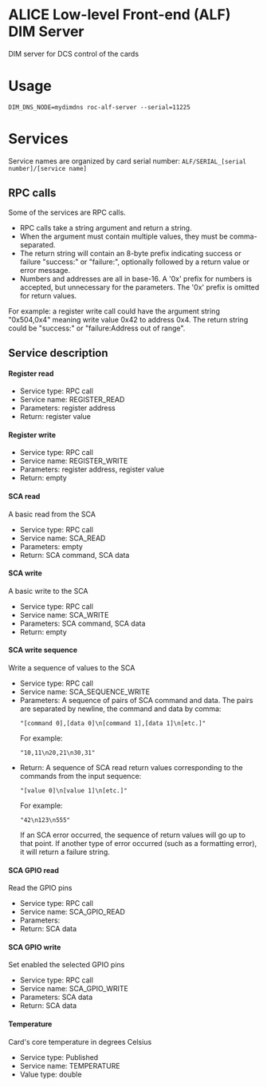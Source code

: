 # ALICE Low-level Front-end (ALF) DIM Server
DIM server for DCS control of the cards


# Usage
`DIM_DNS_NODE=mydimdns roc-alf-server --serial=11225`


# Services

Service names are organized by card serial number:
`ALF/SERIAL_[serial number]/[service name]`

## RPC calls
Some of the services are RPC calls.
* RPC calls take a string argument and return a string.
* When the argument must contain multiple values, they must be comma-separated.
* The return string will contain an 8-byte prefix indicating success or failure "success:" or "failure:",
  optionally followed by a return value or error message.
* Numbers and addresses are all in base-16. A '0x' prefix for numbers is accepted, but unnecessary for the parameters. 
  The '0x' prefix is omitted for return values.

For example: a register write call could have the argument string "0x504,0x4" meaning write value 0x42 to address 0x4.
The return string could be "success:" or "failure:Address out of range".

## Service description

#### Register read
* Service type: RPC call
* Service name: REGISTER_READ
* Parameters: register address
* Return: register value

#### Register write
* Service type: RPC call
* Service name: REGISTER_WRITE
* Parameters: register address, register value
* Return: empty

#### SCA read
A basic read from the SCA
* Service type: RPC call
* Service name: SCA_READ
* Parameters: empty
* Return: SCA command, SCA data

#### SCA write
A basic write to the SCA
* Service type: RPC call
* Service name: SCA_WRITE
* Parameters: SCA command, SCA data
* Return: empty

#### SCA write sequence
Write a sequence of values to the SCA
* Service type: RPC call
* Service name: SCA_SEQUENCE_WRITE
* Parameters: A sequence of pairs of SCA command and data. The pairs are separated by newline, the command and data by 
    comma: 
    ~~~
    "[command 0],[data 0]\n[command 1],[data 1]\n[etc.]" 
    ~~~
    For example:
    ~~~
    "10,11\n20,21\n30,31"
    ~~~
* Return: A sequence of SCA read return values corresponding to the commands from the input sequence:
    ~~~
    "[value 0]\n[value 1]\n[etc.]"
    ~~~
    For example:
    ~~~
    "42\n123\n555"
    ~~~
    If an SCA error occurred, the sequence of return values will go up to that point.
    If another type of error occurred (such as a formatting error), it will return a failure string. 
    

#### SCA GPIO read
Read the GPIO pins
* Service type: RPC call
* Service name: SCA_GPIO_READ
* Parameters:
* Return: SCA data

#### SCA GPIO write
Set enabled the selected GPIO pins
* Service type: RPC call
* Service name: SCA_GPIO_WRITE
* Parameters: SCA data
* Return: SCA data

#### Temperature
Card's core temperature in degrees Celsius
* Service type: Published
* Service name: TEMPERATURE
* Value type: double

